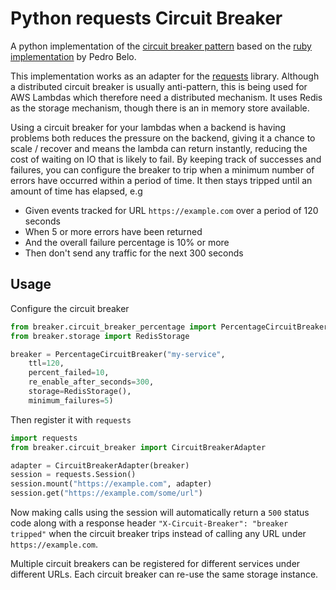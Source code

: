 # Python requests Circuit Breaker

A python implementation of the [circuit breaker pattern](https://martinfowler.com/bliki/CircuitBreaker.html)
based on the [ruby implementation](https://github.com/pedro/cb2) by Pedro Belo. 

This implementation works as an adapter for the [requests](https://pypi.org/project/requests/) library. 
Although a distributed circuit breaker is usually anti-pattern, this is being used for AWS Lambdas which 
therefore need a distributed mechanism. It uses Redis as the storage mechanism, though there is an in memory 
store available.

Using a circuit breaker for your lambdas when a backend is having problems both reduces the pressure on the
backend, giving it a chance to scale / recover and means the lambda can return instantly, reducing the cost
of waiting on IO that is likely to fail. By keeping track of successes and failures, you can configure the
breaker to trip when a minimum number of errors have occurred within a period of time. It then stays tripped
until an amount of time has elapsed, e.g

- Given events tracked for URL `https://example.com` over a period of 120 seconds
- When 5 or more errors have been returned
- And the overall failure percentage is 10% or more
- Then don't send any traffic for the next 300 seconds

## Usage

Configure the circuit breaker
```python
from breaker.circuit_breaker_percentage import PercentageCircuitBreaker
from breaker.storage import RedisStorage

breaker = PercentageCircuitBreaker("my-service", 
    ttl=120, 
    percent_failed=10, 
    re_enable_after_seconds=300, 
    storage=RedisStorage(),
    minimum_failures=5)

```

Then register it with `requests`
```python
import requests
from breaker.circuit_breaker import CircuitBreakerAdapter

adapter = CircuitBreakerAdapter(breaker)
session = requests.Session()
session.mount("https://example.com", adapter)
session.get("https://example.com/some/url")
```

Now making calls using the session will automatically return a `500` status code along with a response
header `"X-Circuit-Breaker": "breaker tripped"` when the circuit breaker trips instead of calling any
URL under `https://example.com`.

Multiple circuit breakers can be registered for different services under different URLs. Each circuit breaker
can re-use the same storage instance.